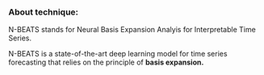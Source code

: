 ### About technique:

N-BEATS stands for Neural Basis Expansion Analyis for Interpretable Time Series.

N-BEATS is a state-of-the-art deep learning model for time series forecasting that relies on the principle of **basis expansion.** 
